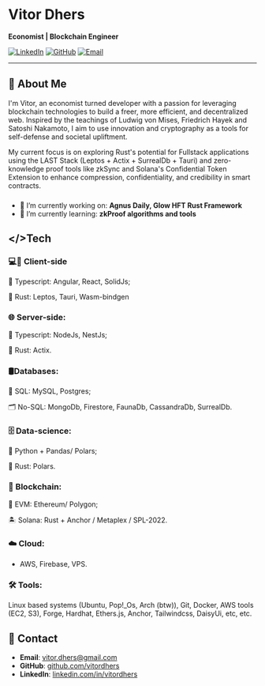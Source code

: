 # Vitor Dhers

**Economist | Blockchain Engineer**

[![LinkedIn](https://img.shields.io/badge/LinkedIn-blue)](https://www.linkedin.com/in/vitordhers)
[![GitHub](https://img.shields.io/badge/GitHub-black)](https://github.com/vitordhers)
[![Email](https://img.shields.io/badge/Email-vitor.dhers+github@gmail.com-red)](mailto:vitor.dhers+github@gmail.com)

---

## 👋 About Me

I'm Vitor, an economist turned developer with a passion for leveraging blockchain technologies to build a freer, more efficient, and decentralized web. Inspired by the teachings of Ludwig von Mises, Friedrich Hayek and Satoshi Nakamoto, I aim to use innovation and cryptography as a tools for self-defense and societal upliftment.

My current focus is on exploring Rust's potential for Fullstack applications using the LAST Stack (Leptos + Actix + SurrealDb + Tauri) and zero-knowledge proof tools like zkSync and Solana's Confidential Token Extension to enhance compression, confidentiality, and credibility in smart contracts.

###
- 🔭 I’m currently working on: <b>Agnus Daily, Glow HFT Rust Framework </b>
- 🌱 I’m currently learning: <b> zkProof algorithms and tools </b>

## </>Tech
### 💻📱 Client-side
 📝  Typescript: Angular, React, SolidJs;
 
 🦀  Rust: Leptos, Tauri, Wasm-bindgen
### 🌐 Server-side:
 📝 Typescript: NodeJs, NestJs;
 
 🦀 Rust: Actix.
### 🛢Databases:
 📒 SQL: MySQL, Postgres;
 
 🗂 No-SQL: MongoDb, Firestore, FaunaDb, CassandraDb, SurrealDb.
### 🗄️ Data-science:
 🐍 Python + Pandas/ Polars;
 
 🦀 Rust: Polars.
### 🔗 Blockchain:
 🔶 EVM: Ethereum/ Polygon;
 
 🏝️ Solana: Rust + Anchor / Metaplex / SPL-2022.
### ☁️ Cloud:
- AWS, Firebase, VPS.
### 🛠️ Tools:
Linux based systems (Ubuntu, Pop!_Os, Arch (btw)), Git, Docker, AWS tools (EC2, S3), Forge, Hardhat, Ethers.js, Anchor, Tailwindcss, DaisyUi, etc, etc.

## 💬 Contact

- **Email**: [vitor.dhers@gmail.com](mailto:vitor.dhers+github@gmail.com)
- **GitHub**: [github.com/vitordhers](https://github.com/vitordhers)
- **LinkedIn**: [linkedin.com/in/vitordhers](https://linkedin.com/in/vitordhers)
